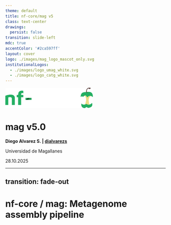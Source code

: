 ```yaml
---
theme: default
title: nf-core/mag v5
class: text-center
drawings:
  persist: false
transition: slide-left
mdc: true
accentColor: '#2ca597ff'
layout: cover
logo: ./images/mag_logo_mascot_only.svg
institutionalLogos:
  - ./images/logo_umag_white.svg
  - ./images/logo_catg_white.svg
---
```


<div class="text-center space-y-2">
  <div><img src="./images/nf-core_logo.svg" alt="nf-core" style="height: 4rem; display: inline-block;" /></div>
  <h1 class="!mb-0">mag v5.0</h1>
</div>

<div class="mt-10">

**Diego Alvarez S. | [<carbon-logo-github class="inline-block w-4 h-4 mb-0.75" /> dialvarezs](https://github.com/dialvarezs)**

<p>
  <span class="text-sm opacity-70">Universidad de Magallanes</span>
</p>

</div>

<div class="mt-12">

28.10.2025

</div>

<!--
-->

---
transition: fade-out
---

# nf-core / mag: Metagenome assembly pipeline

<!--
-->